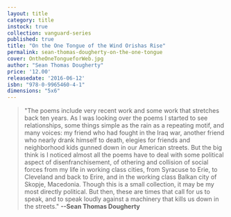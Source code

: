 ```yaml
---
layout: title
category: title
instock: true
collection: vanguard-series
published: true
title: "On the One Tongue of the Wind Orishas Rise"
permalink: sean-thomas-dougherty-on-the-one-tongue
cover: OntheOneTongueforWeb.jpg
author: "Sean Thomas Dougherty"
price: '12.00'
releasedate: '2016-06-12'
isbn: "978-0-9965460-4-1"
dimensions: "5x6"
---
```

> "The poems include very recent work and some work that stretches back ten years. As I was looking over the poems I started to see relationships, some things simple as the rain as a repeating motif, and many voices: my friend who had fought in the Iraq war, another friend who nearly drank himself to death, elegies for friends and neighborhood kids gunned down in our American streets. But the big think is I noticed almost all the poems have to deal with some political aspect of disenfranchisement, of othering and collision of social forces from my life in working class cities, from Syracuse to Erie, to Cleveland and back to Erire, and in the working class Balkan city of Skopje, Macedonia. Though this is a small collection, it may be my most directly political. But then, these are times that call for us to speak, and to speak loudly against a machinery that kills us down in the streets."
**--Sean Thomas Dougherty**
